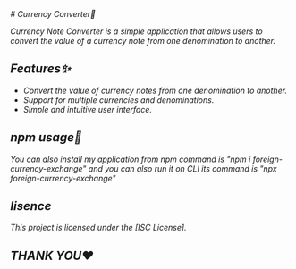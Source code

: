 <i>
# Currency Converter💱

Currency Note Converter is a simple application that allows users to convert the value of a currency note from one denomination to another.

## Features✨

- Convert the value of currency notes from one denomination to another.
- Support for multiple currencies and denominations.
- Simple and intuitive user interface.

<h2> npm usage🎯</h2>
<p> You can also install my application  from npm command is "npm i foreign-currency-exchange" and you can also run it on CLI its command is "npx foreign-currency-exchange"</p>

<h2>lisence</h2>
<p> This project is licensed under the [ISC License].</p>

<H2>THANK YOU❤️</H2>
</i>

